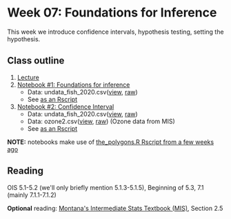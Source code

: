 # Week 07: Foundations for Inference

This week we introduce confidence intervals, hypothesis testing, setting the hypothesis.

## Class outline

 1. [Lecture](lecture7_s2020_toupload.pdf)
 1. [Notebook #1: Foundations for inference](prep_part1_foundationsForInference.ipynb)
    * Data:  undata\_fish\_2020.csv([view](../week02/undata_fish_2020.csv), [raw](https://raw.githubusercontent.com/jnaiman/is542_spring2020/master/week02/undata_fish_2020.csv))
	* See [as an Rscript](Rscripts/prep_part1_foundationsForInference.R)
 1. [Notebook #2: Confidence Interval](prep_part2_confidenceIntervals.ipynb)
    * Data:  undata\_fish\_2020.csv([view](../week02/undata_fish_2020.csv), [raw](https://raw.githubusercontent.com/jnaiman/is542_spring2020/master/week02/undata_fish_2020.csv))
    * Data:  ozone2.csv([view](ozone2.csv), [raw](https://raw.githubusercontent.com/jnaiman/is542_spring2020/master/week07/ozone2.csv)) (Ozone data from MIS)
	* See [as an Rscript](Rscripts/prep_part2_confidenceIntervals.R)
	
**NOTE:** notebooks make use of [the_polygons.R Rscript from a few weeks ago](../week04/plot_polygons.R)
	
## Reading

OIS 5.1-5.2 (we'll only briefly mention 5.1.3-5.1.5), Beginning of 5.3, 7.1 (mainly 7.1.1-7.1.2)

**Optional** reading: [Montana's Intermediate Stats Textbook (MIS)](https://scholarworks.montana.edu/xmlui/bitstream/handle/1/2999/Greenwood_Book_2.1.pdf?sequence=9&isAllowed=y), Section 2.5


